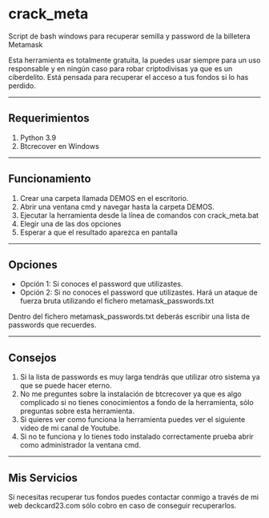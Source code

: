 # crack_meta
Script de bash windows para recuperar semilla y password de la billetera Metamask


Esta herramienta es totalmente gratuita, la puedes usar siempre para un uso responsable y en ningún caso para robar criptodivisas ya que es un ciberdelito. Está pensada para recuperar el acceso a tus fondos si lo has perdido.

---------------
Requerimientos
---------------
1. Python 3.9
2. Btcrecover en Windows

----------------
Funcionamiento
----------------
1. Crear una carpeta llamada DEMOS en el escritorio.
2. Abrir una ventana cmd y navegar hasta la carpeta DEMOS.
3. Ejecutar la herramienta desde la línea de comandos con crack_meta.bat
4. Elegir una de las dos opciones
5. Esperar a que el resultado aparezca en pantalla

--------
Opciones
--------
- Opción 1: Si conoces el password que utilizastes.
- Opción 2: Si no conoces el password que utilizastes. Hará un ataque de fuerza bruta utilizando el fichero metamask_passwords.txt

Dentro del fichero metamask_passwords.txt deberás escribir una lista de passwords que recuerdes.

----------
Consejos
----------
1. Si la lista de passwords es muy larga tendrás que utilizar otro sistema ya que se puede hacer eterno.
2. No me preguntes sobre la instalación de btcrecover ya que es algo complicado si no tienes conocimientos a fondo de la herramienta, sólo preguntas sobre esta herramienta.
3. Si quieres ver como funciona la herramienta puedes ver el siguiente video de mi canal de Youtube.
4. Si no te funciona y lo tienes todo instalado correctamente prueba abrir como administrador la ventana cmd.

-------------
Mis Servicios
-------------
Si necesitas recuperar tus fondos puedes contactar conmigo a través de mi web deckcard23.com
sólo cobro en caso de conseguir recuperarlos.


